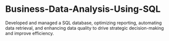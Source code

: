 # Business-Data-Analysis-Using-SQL
Developed and managed a SQL database, optimizing reporting, automating data retrieval, and enhancing data quality to drive strategic decision-making and improve efficiency.
